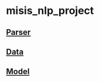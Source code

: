 # misis_nlp_project

## [Parser](https://github.com/ilyasssklimov/misis_nlp_project/tree/main/src/parser)

## [Data](https://github.com/ilyasssklimov/misis_nlp_project/tree/main/data)

## [Model](https://github.com/ilyasssklimov/misis_nlp_project/blob/main/src/nlp_project.ipynb)
